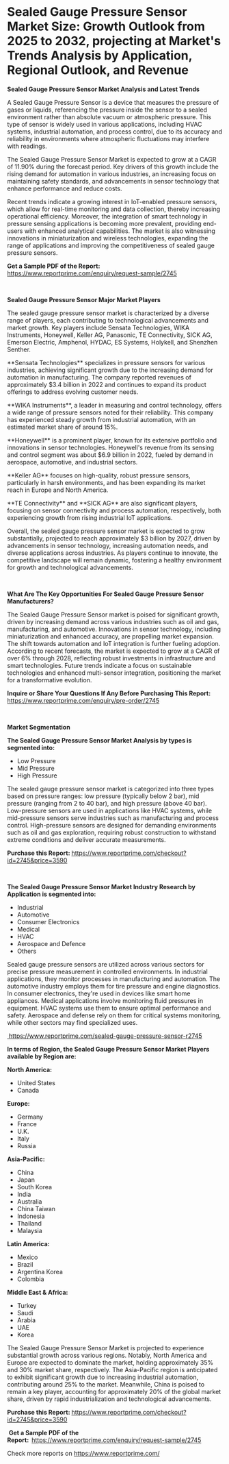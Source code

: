 <p><h1>Sealed Gauge Pressure Sensor Market Size: Growth Outlook from 2025 to 2032, projecting at Market's Trends Analysis by Application, Regional Outlook, and Revenue</h1></p><p><strong>Sealed Gauge Pressure Sensor Market Analysis and Latest Trends</strong></p>
<p><p>A Sealed Gauge Pressure Sensor is a device that measures the pressure of gases or liquids, referencing the pressure inside the sensor to a sealed environment rather than absolute vacuum or atmospheric pressure. This type of sensor is widely used in various applications, including HVAC systems, industrial automation, and process control, due to its accuracy and reliability in environments where atmospheric fluctuations may interfere with readings.</p><p>The Sealed Gauge Pressure Sensor Market is expected to grow at a CAGR of 11.90% during the forecast period. Key drivers of this growth include the rising demand for automation in various industries, an increasing focus on maintaining safety standards, and advancements in sensor technology that enhance performance and reduce costs. </p><p>Recent trends indicate a growing interest in IoT-enabled pressure sensors, which allow for real-time monitoring and data collection, thereby increasing operational efficiency. Moreover, the integration of smart technology in pressure sensing applications is becoming more prevalent, providing end-users with enhanced analytical capabilities. The market is also witnessing innovations in miniaturization and wireless technologies, expanding the range of applications and improving the competitiveness of sealed gauge pressure sensors.</p></p>
<p><strong>Get a Sample PDF of the Report:&nbsp;</strong> <a href="https://www.reportprime.com/enquiry/request-sample/2745?utm_campaign=2893&utm_medium=2&utm_source=Github&utm_content=ia&utm_term=18032025&utm_id=sealed-gauge-pressure-sensor">https://www.reportprime.com/enquiry/request-sample/2745</a></p>
<p>&nbsp;</p>
<p><strong>Sealed Gauge Pressure Sensor Major Market Players</strong></p>
<p><p>The sealed gauge pressure sensor market is characterized by a diverse range of players, each contributing to technological advancements and market growth. Key players include Sensata Technologies, WIKA Instruments, Honeywell, Keller AG, Panasonic, TE Connectivity, SICK AG, Emerson Electric, Amphenol, HYDAC, ES Systems, Holykell, and Shenzhen Senther.</p><p>**Sensata Technologies** specializes in pressure sensors for various industries, achieving significant growth due to the increasing demand for automation in manufacturing. The company reported revenues of approximately $3.4 billion in 2022 and continues to expand its product offerings to address evolving customer needs.</p><p>**WIKA Instruments**, a leader in measuring and control technology, offers a wide range of pressure sensors noted for their reliability. This company has experienced steady growth from industrial automation, with an estimated market share of around 15%. </p><p>**Honeywell** is a prominent player, known for its extensive portfolio and innovations in sensor technologies. Honeywell's revenue from its sensing and control segment was about $6.9 billion in 2022, fueled by demand in aerospace, automotive, and industrial sectors. </p><p>**Keller AG** focuses on high-quality, robust pressure sensors, particularly in harsh environments, and has been expanding its market reach in Europe and North America. </p><p>**TE Connectivity** and **SICK AG** are also significant players, focusing on sensor connectivity and process automation, respectively, both experiencing growth from rising industrial IoT applications.</p><p>Overall, the sealed gauge pressure sensor market is expected to grow substantially, projected to reach approximately $3 billion by 2027, driven by advancements in sensor technology, increasing automation needs, and diverse applications across industries. As players continue to innovate, the competitive landscape will remain dynamic, fostering a healthy environment for growth and technological advancements.</p></p>
<p>&nbsp;</p>
<p><strong>What Are The Key Opportunities For Sealed Gauge Pressure Sensor Manufacturers?</strong></p>
<p><p>The Sealed Gauge Pressure Sensor market is poised for significant growth, driven by increasing demand across various industries such as oil and gas, manufacturing, and automotive. Innovations in sensor technology, including miniaturization and enhanced accuracy, are propelling market expansion. The shift towards automation and IoT integration is further fueling adoption. According to recent forecasts, the market is expected to grow at a CAGR of over 6% through 2028, reflecting robust investments in infrastructure and smart technologies. Future trends indicate a focus on sustainable technologies and enhanced multi-sensor integration, positioning the market for a transformative evolution.</p></p>
<p><strong>Inquire or Share Your Questions If Any Before Purchasing This Report:</strong> <a href="https://www.reportprime.com/enquiry/pre-order/2745?utm_campaign=2893&utm_medium=2&utm_source=Github&utm_content=ia&utm_term=18032025&utm_id=sealed-gauge-pressure-sensor">https://www.reportprime.com/enquiry/pre-order/2745</a></p>
<p>&nbsp;</p>
<p><strong>Market Segmentation</strong></p>
<p><strong>The Sealed Gauge Pressure Sensor Market Analysis by types is segmented into:</strong></p>
<p><ul><li>Low Pressure</li><li>Mid Pressure</li><li>High Pressure</li></ul></p>
<p><p>The sealed gauge pressure sensor market is categorized into three types based on pressure ranges: low pressure (typically below 2 bar), mid pressure (ranging from 2 to 40 bar), and high pressure (above 40 bar). Low-pressure sensors are used in applications like HVAC systems, while mid-pressure sensors serve industries such as manufacturing and process control. High-pressure sensors are designed for demanding environments such as oil and gas exploration, requiring robust construction to withstand extreme conditions and deliver accurate measurements.</p></p>
<p><strong>Purchase this Report:&nbsp;</strong><a href="https://www.reportprime.com/checkout?id=2745&price=3590&utm_campaign=2893&utm_medium=2&utm_source=Github&utm_content=ia&utm_term=18032025&utm_id=sealed-gauge-pressure-sensor">https://www.reportprime.com/checkout?id=2745&price=3590</a></p>
<p>&nbsp;</p>
<p><strong>The Sealed Gauge Pressure Sensor Market Industry Research by Application is segmented into:</strong></p>
<p><ul><li>Industrial</li><li>Automotive</li><li>Consumer Electronics</li><li>Medical</li><li>HVAC</li><li>Aerospace and Defence</li><li>Others</li></ul></p>
<p><p>Sealed gauge pressure sensors are utilized across various sectors for precise pressure measurement in controlled environments. In industrial applications, they monitor processes in manufacturing and automation. The automotive industry employs them for tire pressure and engine diagnostics. In consumer electronics, they're used in devices like smart home appliances. Medical applications involve monitoring fluid pressures in equipment. HVAC systems use them to ensure optimal performance and safety. Aerospace and defense rely on them for critical systems monitoring, while other sectors may find specialized uses.</p></p>
<p><a href="https://www.reportprime.com/sealed-gauge-pressure-sensor-r2745?utm_campaign=2893&utm_medium=2&utm_source=Github&utm_content=ia&utm_term=18032025&utm_id=sealed-gauge-pressure-sensor">&nbsp;https://www.reportprime.com/sealed-gauge-pressure-sensor-r2745</a></p>
<p><strong>In terms of Region, the Sealed Gauge Pressure Sensor Market Players available by Region are:</strong></p>
<p>
    <p> <strong> North America: </strong>
        <ul>
            <li>United States</li>
            <li>Canada</li>
        </ul>
        </p> 
    <p> <strong> Europe: </strong>
        <ul>
            <li>Germany</li>
            <li>France</li>
            <li>U.K.</li>
            <li>Italy</li>
            <li>Russia</li>
        </ul>
        </p> 
    <p> <strong> Asia-Pacific: </strong>
        <ul>
            <li>China</li>
            <li>Japan</li>
            <li>South Korea</li>
            <li>India</li>
            <li>Australia</li>
            <li>China Taiwan</li>
            <li>Indonesia</li>
            <li>Thailand</li>
            <li>Malaysia</li>
        </ul>
        </p> 
    <p> <strong> Latin America: </strong>
        <ul>
            <li>Mexico</li>
            <li>Brazil</li>
            <li>Argentina Korea</li>
            <li>Colombia</li>
        </ul>
        </p> 
    <p> <strong> Middle East & Africa: </strong>
        <ul>
            <li>Turkey</li>
            <li>Saudi</li>
            <li>Arabia</li>
            <li>UAE</li>
            <li>Korea</li>
        </ul>
    </p>
    </p>
<p><p>The Sealed Gauge Pressure Sensor Market is projected to experience substantial growth across various regions. Notably, North America and Europe are expected to dominate the market, holding approximately 35% and 30% market share, respectively. The Asia-Pacific region is anticipated to exhibit significant growth due to increasing industrial automation, contributing around 25% to the market. Meanwhile, China is poised to remain a key player, accounting for approximately 20% of the global market share, driven by rapid industrialization and technological advancements.</p></p>
<p><strong>Purchase this Report: </strong><a href="https://www.reportprime.com/checkout?id=2745&price=3590&utm_campaign=2893&utm_medium=2&utm_source=Github&utm_content=ia&utm_term=18032025&utm_id=sealed-gauge-pressure-sensor">https://www.reportprime.com/checkout?id=2745&price=3590</a></p>
<p>&nbsp;<strong>Get a Sample PDF of the Report:&nbsp;&nbsp;</strong><a href="https://www.reportprime.com/enquiry/request-sample/2745?utm_campaign=2893&utm_medium=2&utm_source=Github&utm_content=ia&utm_term=18032025&utm_id=sealed-gauge-pressure-sensor">https://www.reportprime.com/enquiry/request-sample/2745</a></p>
<p><strong></strong></p>
<p>Check more reports on <a href="https://www.reportprime.com/?utm_campaign=2893&utm_medium=2&utm_source=Github&utm_content=ia&utm_term=18032025&utm_id=sealed-gauge-pressure-sensor">https://www.reportprime.com/</a></p>